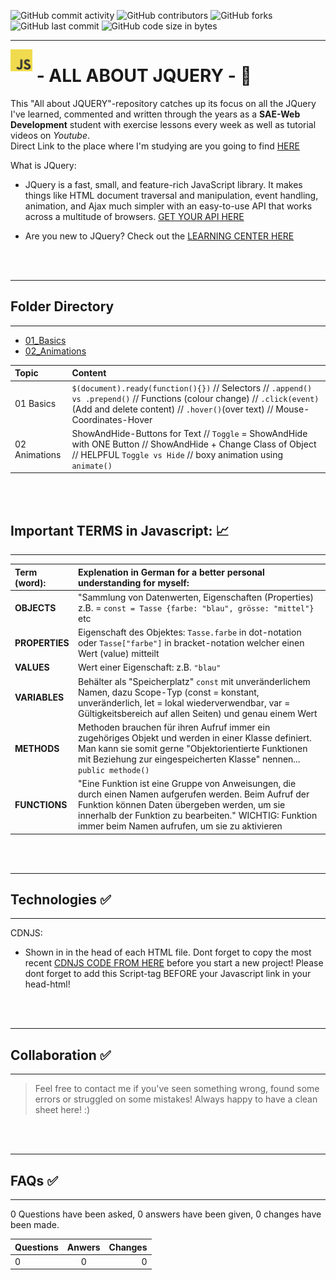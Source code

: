 ![GitHub commit activity](https://img.shields.io/github/commit-activity/m/Svendolin/All-about-JQuery?style=for-the-badge) ![GitHub contributors](https://img.shields.io/github/contributors/svendolin/All-about-JQuery?style=for-the-badge) ![GitHub forks](https://img.shields.io/github/forks/Svendolin/All-about-JQuery?color=pink&style=for-the-badge) ![GitHub last commit](https://img.shields.io/github/last-commit/Svendolin/All-about-JQuery?style=for-the-badge) ![GitHub code size in bytes](https://img.shields.io/github/languages/code-size/Svendolin/All-about-JQuery?color=yellow&style=for-the-badge)


***
<img align="left" alt="JavaScript" width="35px" src="https://raw.githubusercontent.com/github/explore/80688e429a7d4ef2fca1e82350fe8e3517d3494d/topics/javascript/javascript.png" />


# &nbsp;- ALL ABOUT JQUERY - 🔅

This "All about JQUERY"-repository catches up its focus on all the JQuery I've learned, commented and written through the years as a **SAE-Web Development** student with exercise lessons every week as well as tutorial videos on _Youtube_.         
Direct Link to the place where I'm studying are you going to find [HERE](https://www.sae.edu/che/de?utm_source=PS01&gclid=Cj0KCQjw-4SLBhCVARIsACrhWLVIaD_aUt7y4brT7tqMW9o7tskgb1vjQqJFkzQwkwdN_40_Ls7MgAEaAtXxEALw_wcB)

What is JQuery:
* JQuery is a fast, small, and feature-rich JavaScript library. It makes things like HTML document traversal and manipulation, event handling, animation, and Ajax much simpler with an easy-to-use API that works across a multitude of browsers.  [GET YOUR API HERE](https://api.jquery.com/)

* Are you new to JQuery? Check out the  [LEARNING CENTER HERE](https://learn.jquery.com/)
<br />
<br />


***
## Folder Directory
***
* [01_Basics](https://github.com/Svendolin/All-about-JQuery/tree/master/01_Basics)
* [02_Animations](https://github.com/Svendolin/All-about-JQuery/tree/master/02_Animations)


| Topic | Content  | 
|:--------------| :--------------|
| 01 Basics | `$(document).ready(function(){})` // Selectors // `.append() vs .prepend()` // Functions (colour change) // `.click(event)` (Add and delete content) // `.hover()`(over text) // Mouse-Coordinates-Hover |
| 02 Animations | ShowAndHide-Buttons for Text // `Toggle` = ShowAndHide with ONE Button // ShowAndHide + Change Class of Object // HELPFUL `Toggle vs Hide` // boxy animation using `animate()` |

<br />
<br />

## Important TERMS in Javascript: 📈
***
| Term (word): |  Explenation in German for a better personal understanding for myself:  | 
|:--------------| :--------------|
|**OBJECTS**| "Sammlung von Datenwerten, Eigenschaften (Properties) z.B. = `const = Tasse {farbe: "blau", grösse: "mittel"}` etc  |
|**PROPERTIES**| Eigenschaft des Objektes: `Tasse.farbe` in dot-notation oder `Tasse["farbe"]` in bracket-notation welcher einen Wert (value) mitteilt |
|**VALUES**| Wert einer Eigenschaft: z.B. `"blau"` |
|**VARIABLES**| Behälter als "Speicherplatz" `const` mit unveränderlichem Namen, dazu Scope-Typ (const = konstant, unveränderlich, let = lokal wiederverwendbar, var = Gültigkeitsbereich auf allen Seiten) und genau einem Wert |
|**METHODS**| Methoden brauchen für ihren Aufruf immer ein zugehöriges Objekt und werden in einer Klasse definiert. Man kann sie somit gerne "Objektorientierte Funktionen mit Beziehung zur eingespeicherten Klasse" nennen... `public methode()` |
|**FUNCTIONS**| "Eine Funktion ist eine Gruppe von Anweisungen, die durch einen Namen aufgerufen werden. Beim Aufruf der Funktion können Daten übergeben werden, um sie innerhalb der Funktion zu bearbeiten." WICHTIG: Funktion immer beim Namen aufrufen, um sie zu aktivieren |



<br>
<br>


***
## Technologies ✅
***
 CDNJS:
* Shown in in the head of each HTML file. Dont forget to copy the most recent [CDNJS CODE FROM HERE](https://cdnjs.com/libraries/jquery) before you start a new project! Please dont forget to add this Script-tag BEFORE your Javascript link in your head-html!

<br />
<br />

***
## Collaboration ✅
***
> Feel free to contact me if you've seen something wrong, found some errors or struggled on some mistakes! Always happy to have a clean sheet here! :)


<br />
<br />

***
## FAQs ✅
***
0 Questions have been asked, 0 answers have been given, 0 changes have been made.

| Questions | Anwers | Changes |
|:--------------|:-------------:|--------------:|
| 0 | 0 | 0 |


